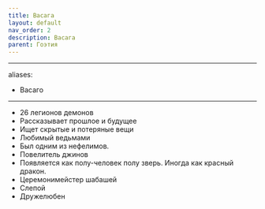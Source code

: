 ```yaml
---
title: Васага
layout: default
nav_order: 2
description: Васага
parent: Гоэтия
---
```


---
aliases:
  - Васаго
---
- 26 легионов демонов
- Рассказывает прошлое и будущее
- Ищет скрытые и потеряные вещи
- Любимый ведьмами
- Был одним из нефелимов. 
- Повелитель джинов
- Появляется как полу-человек полу зверь. Иногда как красный дракон.
- Церемонимейстер шабашей
- Слепой
- Дружелюбен
